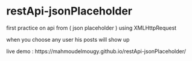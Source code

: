 # restApi-jsonPlaceholder
first practice on api from ( json placeholder ) using XMLHttpRequest 
<p>when you choose any user his posts will show up</p>
<P>live demo :  https://mahmoudelmougy.github.io/restApi-jsonPlaceholder/</P>

